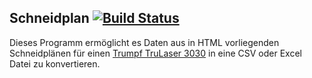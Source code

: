 ## Schneidplan  [![Build Status](https://travis-ci.com/felixwoestmann/SchneidplanParser.svg?token=zxTfnruChnshpFFnsv67&branch=master)](https://travis-ci.com/felixwoestmann/SchneidplanParser)

Dieses Programm ermöglicht es Daten aus in HTML vorliegenden Schneidplänen für einen [Trumpf TruLaser 3030](https://www.trumpf.com/de_DE/produkte/maschinen-systeme/2d-laserschneidmaschinen/trulaser-3030-3040/) in eine CSV oder Excel Datei zu konvertieren.
